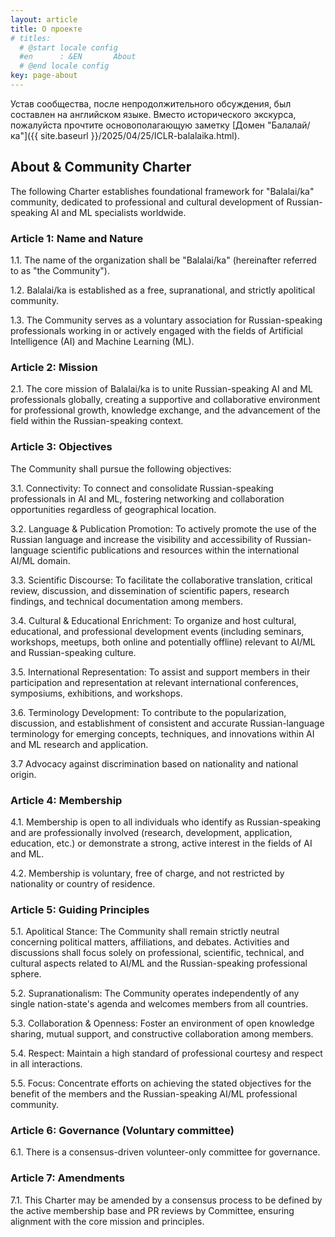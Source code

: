 ```yaml
---
layout: article
title: О проекте
# titles:
  # @start locale config
  #en      : &EN       About
  # @end locale config
key: page-about
---
```


Устав сообщества, после непродолжительного обсуждения, был составлен на английском языке. Вместо исторического экскурса, пожалуйста прочтите основополагающую заметку [Домен "Балалай/ка"]({{ site.baseurl }}/2025/04/25/ICLR-balalaika.html).

## About & Community Charter

The following Charter establishes foundational framework for "Balalai/ka" community, dedicated to professional and cultural development of Russian-speaking AI and ML specialists worldwide.

### Article 1: Name and Nature
1.1. The name of the organization shall be "Balalai/ka" (hereinafter referred to as "the Community").

1.2. Balalai/ka is established as a free, supranational, and strictly apolitical community.

1.3. The Community serves as a voluntary association for Russian-speaking professionals working in or actively engaged with the fields of Artificial Intelligence (AI) and Machine Learning (ML).

### Article 2: Mission
2.1. The core mission of Balalai/ka is to unite Russian-speaking AI and ML professionals globally, creating a supportive and collaborative environment for professional growth, knowledge exchange, and the advancement of the field within the Russian-speaking context.

###  Article 3: Objectives
The Community shall pursue the following objectives:

3.1. Connectivity: To connect and consolidate Russian-speaking professionals in AI and ML, fostering networking and collaboration opportunities regardless of geographical location.

3.2. Language & Publication Promotion: To actively promote the use of the Russian language and increase the visibility and accessibility of Russian-language scientific publications and resources within the international AI/ML domain.

3.3. Scientific Discourse: To facilitate the collaborative translation, critical review, discussion, and dissemination of scientific papers, research findings, and technical documentation among members.

3.4. Cultural & Educational Enrichment: To organize and host cultural, educational, and professional development events (including seminars, workshops, meetups, both online and potentially offline) relevant to AI/ML and Russian-speaking culture.

3.5. International Representation: To assist and support members in their participation and representation at relevant international conferences, symposiums, exhibitions, and workshops.

3.6. Terminology Development: To contribute to the popularization, discussion, and establishment of consistent and accurate Russian-language terminology for emerging concepts, techniques, and innovations within AI and ML research and application.

3.7 Advocacy against discrimination based on nationality and national origin.

### Article 4: Membership
4.1. Membership is open to all individuals who identify as Russian-speaking and are professionally involved (research, development, application, education, etc.) or demonstrate a strong, active interest in the fields of AI and ML.

4.2. Membership is voluntary, free of charge, and not restricted by nationality or country of residence.

### Article 5: Guiding Principles
5.1. Apolitical Stance: The Community shall remain strictly neutral concerning political matters, affiliations, and debates. Activities and discussions shall focus solely on professional, scientific, technical, and cultural aspects related to AI/ML and the Russian-speaking professional sphere.

5.2. Supranationalism: The Community operates independently of any single nation-state's agenda and welcomes members from all countries.

5.3. Collaboration & Openness: Foster an environment of open knowledge sharing, mutual support, and constructive collaboration among members.

5.4. Respect: Maintain a high standard of professional courtesy and respect in all interactions.

5.5. Focus: Concentrate efforts on achieving the stated objectives for the benefit of the members and the Russian-speaking AI/ML professional community.


### Article 6: Governance (Voluntary committee)
6.1. There is a consensus-driven volunteer-only committee for governance.

### Article 7: Amendments
7.1. This Charter may be amended by a consensus process to be defined by the active membership base and PR reviews by Committee, ensuring alignment with the core mission and principles.

